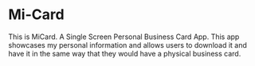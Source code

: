 # Mi-Card
This is MiCard. A Single Screen Personal Business Card App. This app showcases my personal information and allows users to download it and have it in the same way that they would have a physical business card.
